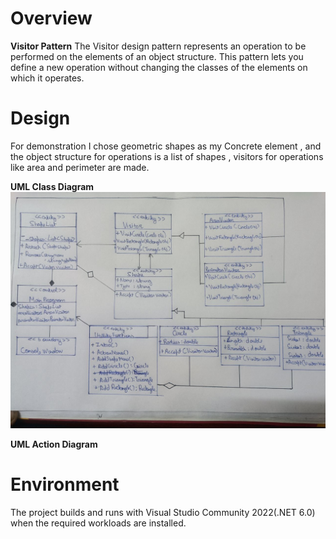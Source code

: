 # Overview
**Visitor Pattern** The Visitor design pattern represents an operation to be performed on the elements of an object structure. This pattern lets you define a new operation without changing the classes of the elements on which it operates.
# Design
For demonstration I chose geometric shapes as my Concrete element , and the object structure for operations is a list of shapes , visitors for operations like area and perimeter are made.


**UML Class Diagram**
![UML Class Diagram](umlClassDiagram.jpg)

**UML Action Diagram**

# Environment
The project builds and runs with Visual Studio Community 2022(.NET 6.0) when the required workloads are installed.
